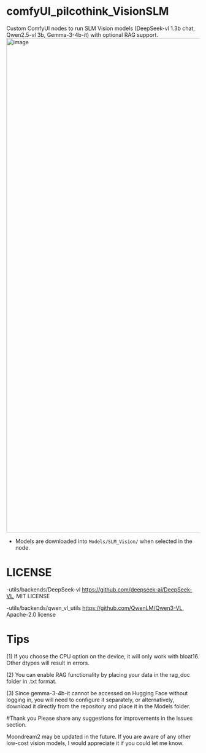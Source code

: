 # comfyUI_pilcothink_VisionSLM

Custom ComfyUI nodes to run SLM Vision models (DeepSeek-vl 1.3b chat, Qwen2.5-vl 3b, Gemma-3-4b-it) with optional RAG support.
<img width="2645" height="1288" alt="image" src="https://github.com/user-attachments/assets/739c01a6-ac6b-4067-97f7-4ace33c8536c" />



- Models are downloaded into `Models/SLM_Vision/` when selected in the node.


# LICENSE
-utils/backends/DeepSeek-vl 
https://github.com/deepseek-ai/DeepSeek-VL, MIT LICENSE

-utils/backends/qwen_vl_utils
https://github.com/QwenLM/Qwen3-VL, Apache-2.0 license


# Tips

(1) If you choose the CPU option on the device, it will only work with bloat16. Other dtypes will result in errors.

(2) You can enable RAG functionality by placing your data in the rag_doc folder in .txt format.

(3) Since gemma-3-4b-it cannot be accessed on Hugging Face without logging in, you will need to configure it separately, or alternatively, download it directly from the repository and place it in the Models folder.


#Thank you
Please share any suggestions for improvements in the Issues section.

Moondream2 may be updated in the future. If you are aware of any other low-cost vision models, I would appreciate it if you could let me know.
